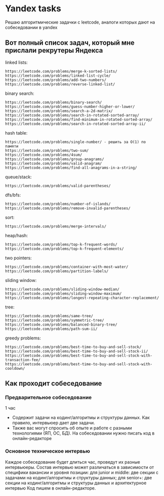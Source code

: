 # Yandex tasks
Решаю алгоритмические задачки с leetcode, аналоги которых дают на собеседовании в yandex

## Вот полный список задач, который мне прислали рекрутеры Яндекса
linked lists:

    https://leetcode.com/problems/merge-k-sorted-lists/
    https://leetcode.com/problems/linked-list-cycle/
    https://leetcode.com/problems/add-two-numbers/
    https://leetcode.com/problems/reverse-linked-list/

binary search:

    https://leetcode.com/problems/binary-search/
    https://leetcode.com/problems/guess-number-higher-or-lower/
    https://leetcode.com/problems/search-a-2d-matrix/
    https://leetcode.com/problems/search-in-rotated-sorted-array/
    https://leetcode.com/problems/find-minimum-in-rotated-sorted-array/
    https://leetcode.com/problems/search-in-rotated-sorted-array-ii/

hash table:

    https://leetcode.com/problems/single-number/ - решить за O(1) по памяти
    https://leetcode.com/problems/two-sum/
    https://leetcode.com/problems/4sum/
    https://leetcode.com/problems/group-anagrams/
    https://leetcode.com/problems/valid-anagram/
    https://leetcode.com/problems/find-all-anagrams-in-a-string/

queue/stack:

    https://leetcode.com/problems/valid-parentheses/

dfs/bfs:

    https://leetcode.com/problems/number-of-islands/
    https://leetcode.com/problems/remove-invalid-parentheses/

sort:

    https://leetcode.com/problems/merge-intervals/

heap/hash:

    https://leetcode.com/problems/top-k-frequent-words/
    https://leetcode.com/problems/top-k-frequent-elements/

two pointers:

    https://leetcode.com/problems/container-with-most-water/
    https://leetcode.com/problems/partition-labels/

sliding window:

    https://leetcode.com/problems/sliding-window-median/
    https://leetcode.com/problems/sliding-window-maximum/
    https://leetcode.com/problems/longest-repeating-character-replacement/

tree:

    https://leetcode.com/problems/same-tree/
    https://leetcode.com/problems/symmetric-tree/
    https://leetcode.com/problems/balanced-binary-tree/
    https://leetcode.com/problems/path-sum-ii/

greedy problems:

    https://leetcode.com/problems/best-time-to-buy-and-sell-stock/
    https://leetcode.com/problems/best-time-to-buy-and-sell-stock-ii/
    https://leetcode.com/problems/best-time-to-buy-and-sell-stock-with-transaction-fee/
    https://leetcode.com/problems/best-time-to-buy-and-sell-stock-with-cooldown/

## Как проходит собеседование
### Предварительное собеседование
1 час
- Содержит задачи на кодинг/алгоритмы и структуры данных. Как правило, интервьюер дает две задачи.
- Также вас могут спросить об опыте и работе с разными технологиями (ЯП, ОС, БД). На собеседовании нужно писать код в онлайн-редакторе

### Основное техническое интервью
Каждое собеседование будет длиться час, проведут их разные интервьюеры.
Состав интервью может различаться в зависимости от специфики вакансии и уровня позиции: для junior и middle: две секции с задачами на кодинг/алгоритмы и структуры данных; для senior+: две секции на кодинг/алгоритмы и структуры данных и архитектурное интервью
Код пишем в онлайн-редакторе.
